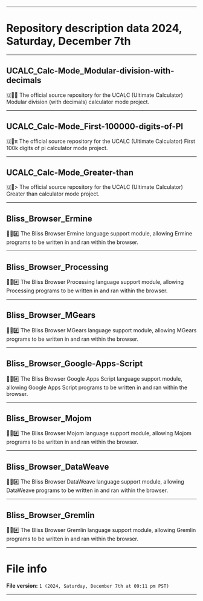 
***

# Repository description data 2024, Saturday, December 7th

---

## UCALC_Calc-Mode_Modular-division-with-decimals

🇺🧮️➗️ The official source repository for the UCALC (Ultimate Calculator) Modular division (with decimals) calculator mode project. 

---

## UCALC_Calc-Mode_First-100000-digits-of-PI

🇺🧮️π The official source repository for the UCALC (Ultimate Calculator) First 100k digits of pi calculator mode project. 

---

## UCALC_Calc-Mode_Greater-than

🇺🧮️> The official source repository for the UCALC (Ultimate Calculator) Greater than calculator mode project. 

---

## Bliss_Browser_Ermine

🌳️🌐️#️⃣️ The Bliss Browser Ermine language support module, allowing Ermine programs to be written in and ran within the browser.

---

## Bliss_Browser_Processing

🌳️🌐️#️⃣️ The Bliss Browser Processing language support module, allowing Processing programs to be written in and ran within the browser.

---

## Bliss_Browser_MGears

🌳️🌐️#️⃣️ The Bliss Browser MGears language support module, allowing MGears programs to be written in and ran within the browser.

---

## Bliss_Browser_Google-Apps-Script

🌳️🌐️#️⃣️ The Bliss Browser Google Apps Script language support module, allowing Google Apps Script programs to be written in and ran within the browser.

---

## Bliss_Browser_Mojom

🌳️🌐️#️⃣️ The Bliss Browser Mojom language support module, allowing Mojom programs to be written in and ran within the browser.

---

## Bliss_Browser_DataWeave

🌳️🌐️#️⃣️ The Bliss Browser DataWeave language support module, allowing DataWeave programs to be written in and ran within the browser.

---

## Bliss_Browser_Gremlin

🌳️🌐️#️⃣️ The Bliss Browser Gremlin language support module, allowing Gremlin programs to be written in and ran within the browser.

***

# File info

**File version:** `1 (2024, Saturday, December 7th at 09:11 pm PST)`

***


